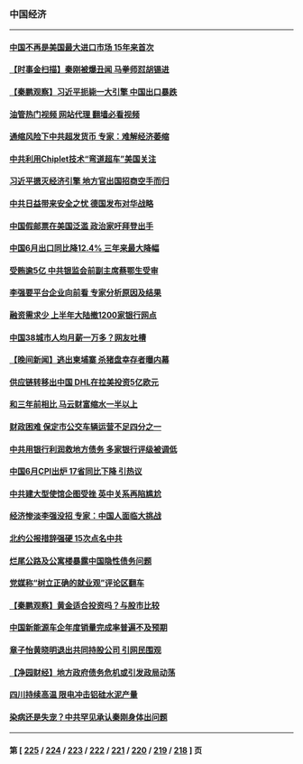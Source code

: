 ### 中国经济
---
#### [中国不再是美国最大进口市场 15年来首次](../../pages/ncid283/n14034024.md?07141245) 
#### [【时事金扫描】秦刚被爆丑闻 马拳师怼胡锡进](../../pages/ncid283/n14033969.md?07141245) 
#### [【秦鹏观察】习近平扼毙一大引擎 中国出口暴跌](../../pages/ncid283/n14033967.md?07141245) 
#### [油管热门视频 网站代理 翻墙必看视频](http://138.2.39.72:81/youtube.html?epic-marker?07141245)
#### [通缩风险下中共超发货币 专家：难解经济萎缩](../../pages/ncid283/n14033138.md?07141245) 
#### [中共利用Chiplet技术“弯道超车”美国关注](../../pages/ncid283/n14033860.md?07141245) 
#### [习近平摁灭经济引擎 地方官出国招商空手而归](../../pages/ncid283/n14033492.md?07141245) 
#### [中共日益带来安全之忧 德国发布对华战略](../../pages/ncid283/n14033710.md?07141245) 
#### [中国假邮票在美国泛滥 政治家吁拜登出手](../../pages/ncid283/n14033701.md?07141245) 
#### [中国6月出口同比降12.4% 三年来最大降幅](../../pages/ncid283/n14033585.md?07141245) 
#### [受贿逾5亿 中共银监会前副主席蔡鄂生受审](../../pages/ncid283/n14033579.md?07141245) 
#### [李强要平台企业向前看 专家分析原因及结果](../../pages/ncid283/n14033495.md?07141245) 
#### [融资需求少 上半年大陆撤1200家银行网点](../../pages/ncid283/n14033606.md?07141245) 
#### [中国38城市人均月薪一万多？网友吐槽](../../pages/ncid283/n14033544.md?07141245) 
#### [【晚间新闻】逃出柬埔寨 杀猪盘幸存者曝内幕](../../pages/ncid283/n14033108.md?07141245) 
#### [供应链转移出中国 DHL在拉美投资5亿欧元](../../pages/ncid283/n14033356.md?07141245) 
#### [和三年前相比 马云财富缩水一半以上](../../pages/ncid283/n14033113.md?07141245) 
#### [财政困难 保定市公交车辆运营不足四分之一](../../pages/ncid283/n14032804.md?07141245) 
#### [中共用银行利润救地方债务 多家银行评级被调低](../../pages/ncid283/n14033036.md?07141245) 
#### [中国6月CPI出炉 17省同比下降 引热议](../../pages/ncid283/n14032806.md?07141245) 
#### [中共建大型使馆企图受挫 英中关系再陷尴尬](../../pages/ncid283/n14032944.md?07141245) 
#### [经济惨淡李强没招 专家：中国人面临大挑战](../../pages/ncid283/n14032885.md?07141245) 
#### [北约公报措辞强硬 15次点名中共](../../pages/ncid283/n14032907.md?07141245) 
#### [烂尾公路及公寓楼暴露中国隐性债务问题](../../pages/ncid283/n14032625.md?07141245) 
#### [党媒称“树立正确的就业观”评论区翻车](../../pages/ncid283/n14032527.md?07141245) 
#### [【秦鹏观察】黄金适合投资吗？与股市比较](../../pages/ncid283/n14032476.md?07141245) 
#### [中国新能源车企年度销量完成率普遍不及预期](../../pages/ncid283/n14032528.md?07141245) 
#### [章子怡黄晓明退出共同持股公司 引网民围观](../../pages/ncid283/n14032434.md?07141245) 
#### [【净园财经】地方政府债务危机或引发政局动荡](../../pages/ncid283/n14032396.md?07141245) 
#### [四川持续高温 限电冲击铝硅水泥产量](../../pages/ncid283/n14032347.md?07141245) 
#### [染病还是失宠？中共罕见承认秦刚身体出问题](../../pages/ncid283/n14032355.md?07141245) 

---
#### 第 [ [225](./225.md?07141245) / [224](./224.md?07141245) / [223](./223.md?07141245) / [222](./222.md?07141245) / [221](./221.md?07141245) / [220](./220.md?07141245) / [219](./219.md?07141245) / [218](./218.md?07141245) ] 页
